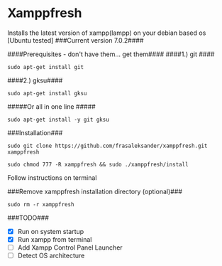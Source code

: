 # Xamppfresh #
Installs the latest version of xampp(lampp) on your debian based os [Ubuntu tested]
###Current version 7.0.2####

####Prerequisites - don't have them... get them####
####1.) git ####
```
sudo apt-get install git
```
####2.) gksu####
```
sudo apt-get install gksu
```
#####Or all in one line #####
```
sudo apt-get install -y git gksu
```

###Installation###
```
sudo git clone https://github.com/frasaleksander/xamppfresh.git xamppfresh
```
```
sudo chmod 777 -R xamppfresh && sudo ./xamppfresh/install
```
Follow instructions on terminal

###Remove xamppfresh installation directory (optional)###
```
sudo rm -r xamppfresh
```

###TODO###
- [x] Run on system startup
- [x] Run xampp from terminal
- [ ] Add Xampp Control Panel Launcher
- [ ] Detect OS architecture
